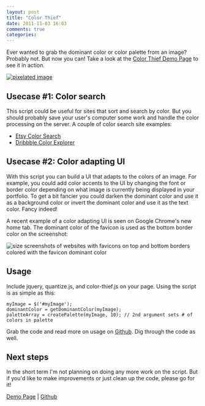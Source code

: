 ```yaml
---
layout: post
title: "Color Thief"
date: 2011-11-03 16:03
comments: true
categories:
---
```

Ever wanted to grab the dominant color or color palette from an image? Probably not. But now you can! Take a look at the <a href="http://lokeshdhakar.com/projects/color-thief" class="loadPageInline">Color Thief Demo Page</a> to see it in action.

<div class="image-wrapper-wide">
  <a href="http://lokeshdhakar.com/projects/color-thief/" class="loadPageInline">
    <img src="{{ root_url }}/assets/posts/color-thief/color-thief-pixels.png" alt="pixelated image" title="color thief example" class="scale" />
  </a>
</div>

<div class="clearfix"></div>

## Usecase #1: Color search

This script could be useful for sites that sort and search by color. But you should probably save your user's computer some work and handle the color processing on the server. A couple of color search site examples:

*   [Etsy Color Search][2]
*   [Dribbble Color Explorer][3]

## Usecase #2: Color adapting UI

With this script you can build a UI that adapts to the colors of an image. For example, you could add color accents to the UI by changing the font or border color depending on what image is currently being displayed in your portfolio. To get a bit fancier you could darken the dominant color and use it as a background color or invert the dominant color and use it as the text color. Fancy indeed!

A recent example of a color adapting UI is seen on Google Chrome's new home tab. The dominant color of the favicon is used as the bottom border color on the screenshot:

<div class="image-wrapper">
  <img src="{{ root_url }}/assets/posts/color-thief/chrome-home-tab.png" alt="size screenshots of websites with favicons on top and bottom borders colored with the favicon dominant color" title="chrome_home_tab" class="scale" />
</div>

## Usage

Include jquery, quantize.js, and color-thief.js on your page. Using the script is as simple as this:

    myImage = $('#myImage');
    dominantColor = getDominantColor(myImage);
    paletteArray = createPalette(myImage, 10); // 2nd argument sets # of colors in palette

Grab the code and read more on usage on [Github][4]. Dig through the code as well.

## Next steps

In the short term I'm not planning on doing any more work on the script. But if you'd like to make improvements or just clean up the code, please go for it!

[Demo Page][1] | [Github][4]

 [1]: http://lokeshdhakar.com/projects/color-thief/
 [2]: http://www.etsy.com/color.php
 [3]: http://dribbble.com/colors/
 [4]: https://github.com/lokesh/color-thief